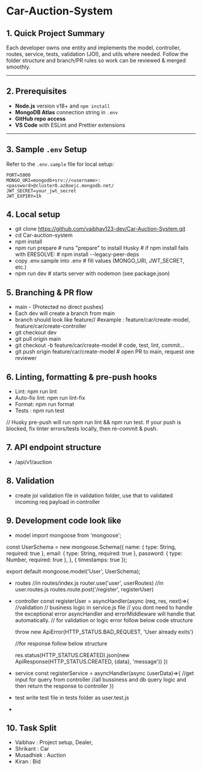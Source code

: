 # Car-Auction-System

## 1. Quick Project Summary

Each developer owns one entity and implements the model, controller, routes, service, tests, validation (JOI), and utils where needed. Follow the folder structure and branch/PR rules so work can be reviewed & merged smoothly.

---

## 2. Prerequisites

- **Node.js** version v18+ and `npm install`
- **MongoDB Atlas** connection string in `.env`
- **GitHub repo access**
- **VS Code** with ESLint and Prettier extensions

---

## 3. Sample `.env` Setup

Refer to the `.env.sample` file for local setup:

```plaintext
PORT=5000
MONGO_URI=mongodb+srv://<username>:<password>@cluster0.az8oejc.mongodb.net/
JWT_SECRET=your_jwt_secret
JWT_EXPIRY=1h
```

## 4. Local setup

- git clone https://github.com/vaibhav123-dev/Car-Auction-System.git
- cd Car-auction-system
- npm install 
- npm run prepare        # runs "prepare" to install Husky
                         # if npm install fails with ERESOLVE: 
                         # npm install --legacy-peer-deps
- copy .env.sample into .env   # fill values (MONGO_URI, JWT_SECRET, etc.)
- npm run dev            # starts server with nodemon (see package.json)

## 5. Branching & PR flow
 
- main - (Protected no direct pushes)
- Each dev will create a branch from main 
- branch should look like feature/<entity>/<short-disc>  #example : feature/car/create-model, feature/car/create-controller 
- git checkout dev
- git pull origin main
- git checkout -b feature/car/create-model
          # code, test, lint, commit...
- git push origin feature/car/create-model
          # open PR to main, request one reviewer


## 6. Linting, formatting & pre-push hooks

- Lint: npm run lint
- Auto-fix lint: npm run lint-fix
- Format: npm run format
- Tests : npm run test

// Husky pre-push will run npm run lint && npm run test. If your push is blocked, fix linter errors/tests locally, then re-commit & push.

## 7. API endpoint structure

- /api/v1/auction

## 8. Validation

- create joi validation file in validation folder, use that to validated incoming req payload in controller

## 9. Development code look like

- model 
import mongoose from 'mongoose';

const UserSchema = new mongoose.Schema({
  name: { type: String, required: true },
  email: { type: String, required: true },
  password: { type: Number, required: true },
}, { timestamps: true });

export default mongoose.model('User', UserSchema);

- routes
 //in routes/index.js
 router.use('user', userRoutes)
 //in user.routes.js
 routes.route.post('/register', registerUser)

- controller
const registerUser = asyncHandler(async (req, res, next)=>{
    //validation
    // business logic in service.js file
    // you dont need to handle the exceptional error asyncHandler and errorMiddleware will handle that automatically.
    // for validation or logic error follow below code structure
    
    throw new ApiError(HTTP_STATUS.BAD_REQUEST, 'User already exits')

    //for response follow below structure

    res.status(HTTP_STATUS.CREATED).json(new ApiResponse(HTTP_STATUS.CREATED, {data}, 'message'))
})

- service 
const registerService = asyncHandler(async (userData)=>{
    //get input for query from controller
    //all bussiness and db query logic and then return the response to controller
})

- test
write test file in tests folder as user.test.js

- 

## 10. Task Split

- Vaibhav : Project setup, Dealer, 
- Shrikant : Car
- Musadhiek : Auction
- Kiran : Bid
